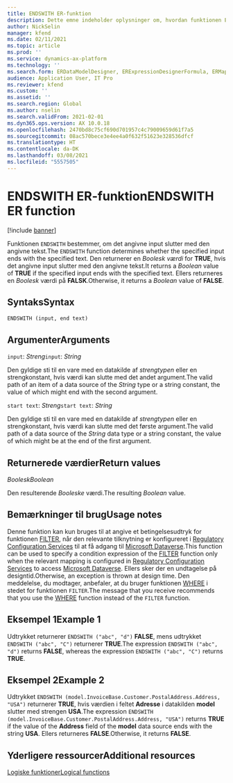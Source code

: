```yaml
---
title: ENDSWITH ER-funktion
description: Dette emne indeholder oplysninger om, hvordan funktionen ENDSWITH elektronisk rapportering (ER) skal anvendes.
author: NickSelin
manager: kfend
ms.date: 02/11/2021
ms.topic: article
ms.prod: ''
ms.service: dynamics-ax-platform
ms.technology: ''
ms.search.form: ERDataModelDesigner, ERExpressionDesignerFormula, ERMappedFormatDesigner, ERModelMappingDesigner
audience: Application User, IT Pro
ms.reviewer: kfend
ms.custom: ''
ms.assetid: ''
ms.search.region: Global
ms.author: nselin
ms.search.validFrom: 2021-02-01
ms.dyn365.ops.version: AX 10.0.18
ms.openlocfilehash: 2470bd8c75cf690d701957c4c79009659d61f7a5
ms.sourcegitcommit: 08ac570bece3e4ee4a0f632f51623e328536dfcf
ms.translationtype: HT
ms.contentlocale: da-DK
ms.lasthandoff: 03/08/2021
ms.locfileid: "5557505"
---
```

# <a name="endswith-er-function"></a><span data-ttu-id="605b5-103">ENDSWITH ER-funktion</span><span class="sxs-lookup"><span data-stu-id="605b5-103">ENDSWITH ER function</span></span>

[!include [banner](../includes/banner.md)]

<span data-ttu-id="605b5-104">Funktionen `ENDSWITH` bestemmer, om det angivne input slutter med den angivne tekst.</span><span class="sxs-lookup"><span data-stu-id="605b5-104">The `ENDSWITH` function determines whether the specified input ends with the specified text.</span></span> <span data-ttu-id="605b5-105">Den returnerer en *Boolesk værdi* for **TRUE**, hvis det angivne input slutter med den angivne tekst.</span><span class="sxs-lookup"><span data-stu-id="605b5-105">It returns a *Boolean* value of **TRUE** if the specified input ends with the specified text.</span></span> <span data-ttu-id="605b5-106">Ellers returneres en *Boolesk* værdi på **FALSK**.</span><span class="sxs-lookup"><span data-stu-id="605b5-106">Otherwise, it returns a *Boolean* value of **FALSE**.</span></span>

## <a name="syntax"></a><span data-ttu-id="605b5-107">Syntaks</span><span class="sxs-lookup"><span data-stu-id="605b5-107">Syntax</span></span>

```vb
ENDSWITH (input, end text)
```

## <a name="arguments"></a><span data-ttu-id="605b5-108">Argumenter</span><span class="sxs-lookup"><span data-stu-id="605b5-108">Arguments</span></span>

<span data-ttu-id="605b5-109">`input`: *Streng*</span><span class="sxs-lookup"><span data-stu-id="605b5-109">`input`: *String*</span></span>

<span data-ttu-id="605b5-110">Den gyldige sti til en vare med en datakilde af *strengtypen* eller en strengkonstant, hvis værdi kan slutte med det andet argument.</span><span class="sxs-lookup"><span data-stu-id="605b5-110">The valid path of an item of a data source of the *String* type or a string constant, the value of which might end with the second argument.</span></span>

<span data-ttu-id="605b5-111">`start text`: *Streng*</span><span class="sxs-lookup"><span data-stu-id="605b5-111">`start text`: *String*</span></span>

<span data-ttu-id="605b5-112">Den gyldige sti til en vare med en datakilde af *strengtypen* eller en strengkonstant, hvis værdi kan slutte med det første argument.</span><span class="sxs-lookup"><span data-stu-id="605b5-112">The valid path of a data source of the *String* data type or a string constant, the value of which might be at the end of the first argument.</span></span>

## <a name="return-values"></a><span data-ttu-id="605b5-113">Returnerede værdier</span><span class="sxs-lookup"><span data-stu-id="605b5-113">Return values</span></span>

<span data-ttu-id="605b5-114">*Boolesk*</span><span class="sxs-lookup"><span data-stu-id="605b5-114">*Boolean*</span></span>

<span data-ttu-id="605b5-115">Den resulterende *Booleske* værdi.</span><span class="sxs-lookup"><span data-stu-id="605b5-115">The resulting *Boolean* value.</span></span>

## <a name="usage-notes"></a><span data-ttu-id="605b5-116">Bemærkninger til brug</span><span class="sxs-lookup"><span data-stu-id="605b5-116">Usage notes</span></span>

<span data-ttu-id="605b5-117">Denne funktion kan kun bruges til at angive et betingelsesudtryk for funktionen [FILTER](er-functions-list-filter.md), når den relevante tilknytning er konfigureret i [Regulatory Configuration Services](../../../finance/localizations/rcs-globalization-feature.md) til at få adgang til [Microsoft Dataverse](../data-entities/data-integration-cds.md).</span><span class="sxs-lookup"><span data-stu-id="605b5-117">This function can be used to specify a condition expression of the [FILTER](er-functions-list-filter.md) function only when the relevant mapping is configured in [Regulatory Configuration Services](../../../finance/localizations/rcs-globalization-feature.md) to access [Microsoft Dataverse](../data-entities/data-integration-cds.md).</span></span> <span data-ttu-id="605b5-118">Ellers sker der en undtagelse på designtid.</span><span class="sxs-lookup"><span data-stu-id="605b5-118">Otherwise, an exception is thrown at design time.</span></span> <span data-ttu-id="605b5-119">Den meddelelse, du modtager, anbefaler, at du bruger funktionen [WHERE](er-functions-list-where.md) i stedet for funktionen `FILTER`.</span><span class="sxs-lookup"><span data-stu-id="605b5-119">The message that you receive recommends that you use the [WHERE](er-functions-list-where.md) function instead of the `FILTER` function.</span></span>

## <a name="example-1"></a><span data-ttu-id="605b5-120">Eksempel 1</span><span class="sxs-lookup"><span data-stu-id="605b5-120">Example 1</span></span>

<span data-ttu-id="605b5-121">Udtrykket returnerer `ENDSWITH ("abc", "d")` **FALSE**, mens udtrykket `ENDSWITH ("abc", "C")` returnerer **TRUE**.</span><span class="sxs-lookup"><span data-stu-id="605b5-121">The expression `ENDSWITH ("abc", "d")` returns **FALSE**, whereas the expression `ENDSWITH ("abc", "C")` returns **TRUE**.</span></span>

## <a name="example-2"></a><span data-ttu-id="605b5-122">Eksempel 2</span><span class="sxs-lookup"><span data-stu-id="605b5-122">Example 2</span></span>

<span data-ttu-id="605b5-123">Udtrykket `ENDSWITH (model.InvoiceBase.Customer.PostalAddress.Address, "USA")` returnerer **TRUE**, hvis værdien i feltet **Adresse** i datakilden **model** slutter med strengen **USA**.</span><span class="sxs-lookup"><span data-stu-id="605b5-123">The expression `ENDSWITH (model.InvoiceBase.Customer.PostalAddress.Address, "USA")` returns **TRUE** if the value of the **Address** field of the **model** data source ends with the string **USA**.</span></span> <span data-ttu-id="605b5-124">Ellers returneres **FALSE**.</span><span class="sxs-lookup"><span data-stu-id="605b5-124">Otherwise, it returns **FALSE**.</span></span>

## <a name="additional-resources"></a><span data-ttu-id="605b5-125">Yderligere ressourcer</span><span class="sxs-lookup"><span data-stu-id="605b5-125">Additional resources</span></span>

[<span data-ttu-id="605b5-126">Logiske funktioner</span><span class="sxs-lookup"><span data-stu-id="605b5-126">Logical functions</span></span>](er-functions-category-logical.md)
